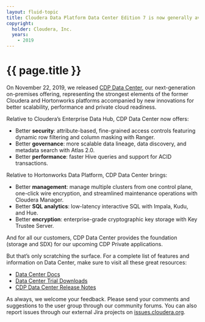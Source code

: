 ```yaml
---
layout: fluid-topic
title: Cloudera Data Platform Data Center Edition 7 is now generally available
copyright:
  holder: Cloudera, Inc.
  years:
    - 2019
---
```

# {{ page.title }}

On November 22, 2019, we released
[CDP Data Center](https://www.cloudera.com/products/cloudera-data-platform/cdp-data-center.html),
our next-generation on-premises offering,
representing the strongest elements of the former Cloudera and
Hortonworks platforms accompanied by new innovations for better
scalability, performance and private cloud readiness.

Relative to Cloudera’s Enterprise Data Hub, CDP Data Center now offers:

* Better **security**: attribute-based, fine-grained access controls
  featuring dynamic row filtering and column masking with Ranger.
* Better **governance**: more scalable data lineage, data discovery, and
  metadata search with Atlas 2.0.
* Better **performance**: faster Hive queries and support for ACID
  transactions.

Relative to Hortonworks Data Platform, CDP Data Center brings:

* Better **management**: manage multiple clusters from one control
  plane, one-click wire encryption, and streamlined maintenance operations
  with Cloudera Manager.
* Better **SQL analytics**: low-latency interactive SQL with Impala,
  Kudu, and Hue.
* Better **encryption**: enterprise-grade cryptographic key storage with
  Key Trustee Server.

And for all our customers, CDP Data Center provides the foundation
(storage and SDX) for our upcoming CDP Private applications.

But that’s only scratching the surface. For a complete list of features
and information on Data Center, make sure to visit all these great
resources:

* [Data Center Docs](/cdpdc/7.0/overview/topics/cdpdc-overview.html)
* [Data Center Trial Downloads](https://www.cloudera.com/downloads/cdp-data-center-trial.html)
* [CDP Data Center Release Notes](/cdpdc/7.0/release-guide/topics/cdpdc-release-guide-overview.html)

As always, we welcome your feedback. Please send your comments and
suggestions to the user group through our community forums. You can also
report issues through our external Jira projects on
[issues.cloudera.org](http://issues.cloudera.org/).
